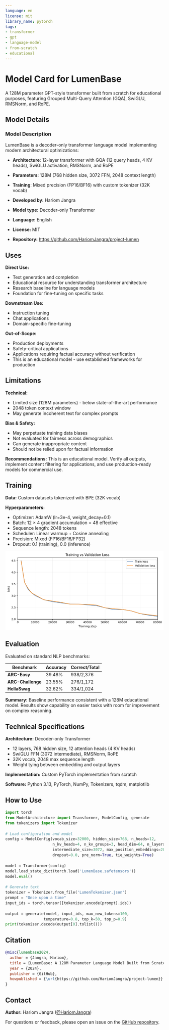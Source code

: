 ```yaml
---
language: en
license: mit
library_name: pytorch
tags:
- transformer
- gpt
- language-model
- from-scratch
- educational
---
```


# Model Card for LumenBase

A 128M parameter GPT-style transformer built from scratch for educational purposes, featuring Grouped Multi-Query Attention (GQA), SwiGLU, RMSNorm, and RoPE.

## Model Details

### Model Description

LumenBase is a decoder-only transformer language model implementing modern architectural optimizations:
- **Architecture**: 12-layer transformer with GQA (12 query heads, 4 KV heads), SwiGLU activation, RMSNorm, and RoPE
- **Parameters**: 128M (768 hidden size, 3072 FFN, 2048 context length)
- **Training**: Mixed precision (FP16/BF16) with custom tokenizer (32K vocab)

- **Developed by:** Hariom Jangra
- **Model type:** Decoder-only Transformer
- **Language:** English
- **License:** MIT
- **Repository:** https://github.com/HariomJangra/project-lumen

## Uses

**Direct Use:**
- Text generation and completion
- Educational resource for understanding transformer architecture
- Research baseline for language models
- Foundation for fine-tuning on specific tasks

**Downstream Use:**
- Instruction tuning
- Chat applications
- Domain-specific fine-tuning

**Out-of-Scope:**
- Production deployments
- Safety-critical applications
- Applications requiring factual accuracy without verification
- This is an educational model - use established frameworks for production

## Limitations

**Technical:**
- Limited size (128M parameters) - below state-of-the-art performance
- 2048 token context window
- May generate incoherent text for complex prompts

**Bias & Safety:**
- May perpetuate training data biases
- Not evaluated for fairness across demographics
- Can generate inappropriate content
- Should not be relied upon for factual information

**Recommendations:** This is an educational model. Verify all outputs, implement content filtering for applications, and use production-ready models for commercial use.

## Training

**Data:** Custom datasets tokenized with BPE (32K vocab)

**Hyperparameters:**
- Optimizer: AdamW (lr=3e-4, weight_decay=0.1)
- Batch: 12 × 4 gradient accumulation = 48 effective
- Sequence length: 2048 tokens
- Scheduler: Linear warmup + Cosine annealing
- Precision: Mixed (FP16/BF16/FP32)
- Dropout: 0.1 (training), 0.0 (inference)

![Training Loss](PreTraining/images/training_loss_curve.png)

## Evaluation

Evaluated on standard NLP benchmarks:

| Benchmark | Accuracy | Correct/Total |
|-----------|----------|---------------|
| **ARC-Easy** | 39.48% | 938/2,376 |
| **ARC-Challenge** | 23.55% | 276/1,172 |
| **HellaSwag** | 32.62% | 334/1,024 |

**Summary:** Baseline performance consistent with a 128M educational model. Results show capability on easier tasks with room for improvement on complex reasoning.

## Technical Specifications

**Architecture:** Decoder-only Transformer
- 12 layers, 768 hidden size, 12 attention heads (4 KV heads)
- SwiGLU FFN (3072 intermediate), RMSNorm, RoPE
- 32K vocab, 2048 max sequence length
- Weight tying between embedding and output layers

**Implementation:** Custom PyTorch implementation from scratch

**Software:** Python 3.13, PyTorch, NumPy, Tokenizers, tqdm, matplotlib

## How to Use

```python
import torch
from ModelArchitecture import Transformer, ModelConfig, generate
from tokenizers import Tokenizer

# Load configuration and model
config = ModelConfig(vocab_size=32000, hidden_size=768, n_heads=12, 
                     n_kv_heads=4, n_kv_groups=3, head_dim=64, n_layers=12,
                     intermediate_size=3072, max_position_embeddings=2048,
                     dropout=0.0, pre_norm=True, tie_weights=True)

model = Transformer(config)
model.load_state_dict(torch.load('LumenBase.safetensors'))
model.eval()

# Generate text
tokenizer = Tokenizer.from_file('LumenTokenizer.json')
prompt = "Once upon a time"
input_ids = torch.tensor([tokenizer.encode(prompt).ids])

output = generate(model, input_ids, max_new_tokens=100, 
                 temperature=0.8, top_k=50, top_p=0.9)
print(tokenizer.decode(output[0].tolist()))
```

## Citation

```bibtex
@misc{lumenbase2024,
  author = {Jangra, Hariom},
  title = {LumenBase: A 128M Parameter Language Model Built from Scratch},
  year = {2024},
  publisher = {GitHub},
  howpublished = {\url{https://github.com/HariomJangra/project-lumen}}
}
```

## Contact

**Author:** Hariom Jangra ([@HariomJangra](https://github.com/HariomJangra))

For questions or feedback, please open an issue on the [GitHub repository](https://github.com/HariomJangra/project-lumen).